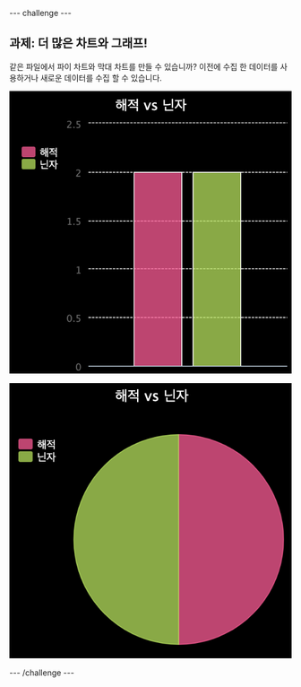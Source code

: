 \--- challenge \---

## 과제: 더 많은 차트와 그래프!

같은 파일에서 파이 차트와 막대 차트를 만들 수 있습니까? 이전에 수집 한 데이터를 사용하거나 새로운 데이터를 수집 할 수 있습니다.

![스크린샷](images/pets-pn-bar.png)

![스크린샷](images/pets-pn.png)

\--- /challenge \---